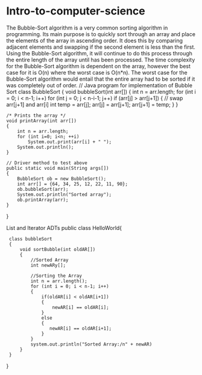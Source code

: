 # Intro-to-computer-science
The Bubble-Sort algorithm is a very common sorting algorithm in programming. 
Its main purpose is to quickly sort through an array and place the elements of the array in ascending order. 
It does this by comparing adjacent elements and swapping if the second element is less than the first. 
Using the Bubble-Sort algorithm, it will continue to do this process through the entire length of the array until has been processed. 
The time complexity for the Bubble-Sort algorithm is dependent on the array, however the best case for it is O(n) where the worst case is O(n*n). 
The worst case for the Bubble-Sort algorithm would entail that the entire array had to be sorted if it was completely out of order. 
// Java program for implementation of Bubble Sort 
class BubbleSort 
{ 
    void bubbleSort(int arr[]) 
    { 
        int n = arr.length; 
        for (int i = 0; i < n-1; i++) 
            for (int j = 0; j < n-i-1; j++) 
                if (arr[j] > arr[j+1]) 
                { 
                    // swap arr[j+1] and arr[i] 
                    int temp = arr[j]; 
                    arr[j] = arr[j+1]; 
                    arr[j+1] = temp; 
                } 
    } 
  
    /* Prints the array */
    void printArray(int arr[]) 
    { 
        int n = arr.length; 
        for (int i=0; i<n; ++i) 
            System.out.print(arr[i] + " "); 
        System.out.println(); 
    } 
  
    // Driver method to test above 
    public static void main(String args[]) 
    { 
        BubbleSort ob = new BubbleSort(); 
        int arr[] = {64, 34, 25, 12, 22, 11, 90}; 
        ob.bubbleSort(arr); 
        System.out.println("Sorted array"); 
        ob.printArray(arr); 
    } 
} 

List and Iterator ADTs
public class HelloWorld{

     class bubbleSort
     {
         void sortBubble(int oldAR[])
         {
             //Sorted Array
             int newARy[];
             
             //Sorting the Array
             int n = arr.length();
             for (int i = 0; i < n-1; i++)
             {
                 if(oldAR[i] < oldAR[i+1])
                 {
                     newAR[i] == oldAR[i];
                 }
                 else
                 {
                    newAR[i] == oldAR[i+1];
                 }
             }
             system.out.println("Sorted Array:/n" + newAR)
         }
     }
}
